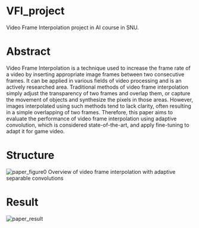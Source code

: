 # VFI_project
Video Frame Interpolation project in AI course in SNU.

# Abstract
Video Frame Interpolation is a technique used to increase the frame rate of a video by inserting appropriate image frames between two consecutive frames. It can be applied in various fields of video processing and is an actively researched area. Traditional methods of video frame interpolation simply adjust the transparency of two frames and overlap them, or capture the movement of objects and synthesize the pixels in those areas. However, images interpolated using such methods tend to lack clarity, often resulting in a simple overlapping of two frames. Therefore, this paper aims to evaluate the performance of video frame interpolation using adaptive convolution, which is considered state-of-the-art, and apply fine-tuning to adapt it for game video.

# Structure
![paper_figure0](https://github.com/user-attachments/assets/9a283809-d13b-410b-a252-2e77b10ed3f8)
Overview of video frame interpolation with adaptive separable convolutions

# Result
![paper_result](https://github.com/user-attachments/assets/a4969980-edb5-4df7-95ac-13a43540a105)
